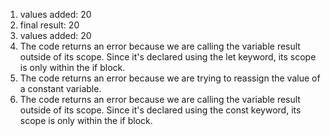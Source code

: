 <ol>
    <li>values added: 20</li>
    <li>final result: 20</li>
    <li>values added: 20</li>
    <li>The code returns an error because we are calling the variable result outside of
    its scope. Since it's declared using the let keyword, its scope is only within the 
    if block.</li>
    <li>The code returns an error because we are trying to reassign the value 
    of a constant variable.</li>
    <li>The code returns an error because we are calling the variable result outside of
    its scope. Since it's declared using the const keyword, its scope is only within the 
    if block.</li>
</ol>